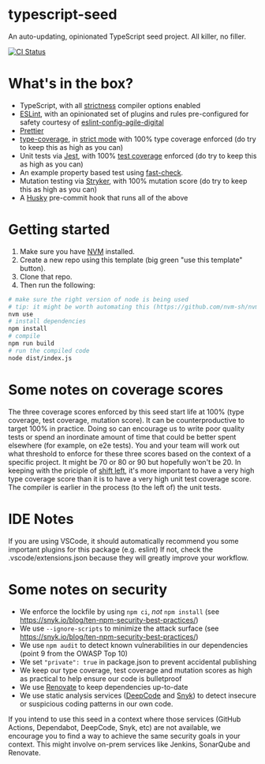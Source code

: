 typescript-seed
===============

An auto-updating, opinionated TypeScript seed project. All killer, no filler.

[![CI Status](https://github.com/agiledigital-labs/typescript-seed/actions/workflows/node.js.yml/badge.svg)](https://github.com/agiledigital-labs/typescript-seed/actions/workflows/node.js.yml)

What's in the box?
==================

* TypeScript, with all [strictness](https://www.typescriptlang.org/tsconfig#strict) compiler options enabled
* [ESLint](https://eslint.org/docs/latest/), with an opinionated set of plugins and rules pre-configured for safety courtesy of [eslint-config-agile-digital](https://github.com/agiledigital-labs/eslint-config-agile-digital)
* [Prettier](https://prettier.io/docs/en/index.html)
* [type-coverage](https://github.com/plantain-00/type-coverage), in [strict mode](https://github.com/plantain-00/type-coverage#strict-mode) with 100% type coverage enforced (do try to keep this as high as you can)
* Unit tests via [Jest](https://jestjs.io/docs/getting-started), with 100% [test coverage](https://jestjs.io/docs/next/configuration#coveragethreshold-object) enforced (do try to keep this as high as you can)
* An example property based test using [fast-check](https://github.com/dubzzz/fast-check).
* Mutation testing via [Stryker](https://stryker-mutator.io/), with 100% mutation score (do try to keep this as high as you can)
* A [Husky](https://github.com/typicode/husky) pre-commit hook that runs all of the above

Getting started
===============

1. Make sure you have [NVM](https://github.com/nvm-sh/nvm#install--update-script) installed.
2. Create a new repo using this template (big green "use this template" button).
3. Clone that repo.
4. Then run the following:

```sh
# make sure the right version of node is being used
# tip: it might be worth automating this (https://github.com/nvm-sh/nvm#bash)
nvm use
# install dependencies
npm install
# compile
npm run build
# run the compiled code
node dist/index.js
```

Some notes on coverage scores
=============================

The three coverage scores enforced by this seed start life at 100% (type coverage, test coverage, mutation score). It can be counterproductive to target 100% in practice. Doing so can encourage us to write poor quality tests or spend an inordinate amount of time that could be better spent elsewhere (for example, on e2e tests). You and your team will work out what threshold to enforce for these three scores based on the context of a specific project. It might be 70 or 80 or 90 but hopefully won't be 20. In keeping with the priciple of [shift left](https://devopedia.org/shift-left), it's more important to have a very high type coverage score than it is to have a very high unit test coverage score. The compiler is earlier in the process (to the left of) the unit tests.

IDE Notes
============

If you are using VSCode, it should automatically recommend you some important plugins for this package (e.g. eslint)
If not, check the .vscode/extensions.json because they will greatly improve your workflow.

Some notes on security
======================

* We enforce the lockfile by using `npm ci`, _not_ `npm install` (see https://snyk.io/blog/ten-npm-security-best-practices/)
* We use `--ignore-scripts` to minimize the attack surface (see https://snyk.io/blog/ten-npm-security-best-practices/)
* We use `npm audit` to detect known vulnerabilities in our dependencies (point 9 from the OWASP Top 10)
* We set `"private": true` in package.json to prevent accidental publishing
* We keep our type coverage, test coverage and mutation scores as high as practical to help ensure our code is bulletproof
* We use [Renovate](https://github.com/renovatebot/renovate) to keep dependencies up-to-date
* We use static analysis services ([DeepCode](https://www.deepcode.ai/) and [Snyk](https://app.snyk.io)) to detect insecure or suspicious coding patterns in our own code.

If you intend to use this seed in a context where those services (GitHub Actions, Dependabot, DeepCode, Snyk, etc) are not available, we encourage you to find a way to achieve the same security goals in your context. This might involve on-prem services like Jenkins, SonarQube and Renovate.
